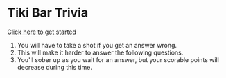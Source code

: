 # Tiki Bar Trivia
[Click here to get started](https://dph0718.github.io/Trivia-Game/)

1. You will have to take a shot if you get an answer wrong.
2. This will make it harder to answer the following questions.
3. You'll sober up as you wait for an answer, but your scorable points will decrease during this time.
